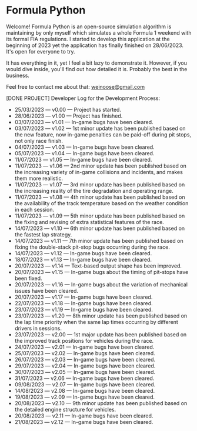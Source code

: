 # Formula Python
Welcome! Formula Python is an open-source simulation algorithm is maintaining by only myself which simulates a whole Formula 1 weekend with its formal FIA regulations. I started to develop this application at the beginning of 2023 yet the application has finally finished on 28/06/2023. It's open for everyone to try.

It has everything in it, yet I feel a bit lazy to demonstrate it. However, if you would dive inside, you'll find out how detailed it is. Probably the best in the business.

Feel free to contact me about that: weinoose@gmail.com

[DONE PROJECT] Developer Log for the Development Process:
* 25/03/2023 — v0.00 — Project has started.
* 28/06/2023 — v1.00 — Project has finished.
* 03/07/2023 — v1.01 — In-game bugs have been cleared.
* 03/07/2023 — v1.02 — 1st minor update has been published based on the new feature, now in-game penalties can be paid-off during pit stops, not only race finish.
* 04/07/2023 — v1.03 — In-game bugs have been cleared.
* 05/07/2023 — v1.04 — In-game bugs have been cleared.
* 11/07/2023 — v1.05 — In-game bugs have been cleared.
* 11/07/2023 — v1.06 — 2nd minor update has been published based on the increasing variety of in-game collisions and incidents, and makes them more realistic.
* 11/07/2023 — v1.07 — 3rd minor update has been published based on the increasing reality of the tire degradation and operating range.
* 11/07/2023 — v1.08 — 4th minor update has been published based on the availability of the track temperature based on the weather condition in each session.
* 11/07/2023 — v1.09 — 5th minor update has been published based on the fixing and revising of extra statistical features of the race.
* 14/07/2023 — v1.10 — 6th minor update has been published based on the fastest lap strategy.
* 14/07/2023 — v1.11 — 7th minor update has been published based on fixing the double-stack pit-stop bugs occurring during the race.
* 14/07/2023 — v1.12 — In-game bugs have been cleared.
* 18/07/2023 — v1.13 — In-game bugs have been cleared.
* 20/07/2023 — v1.14 — Text-based output shape has been improved.
* 20/07/2023 — v1.15 — In-game bugs about the timing of pit-stops have been fixed.
* 20/07/2023 — v1.16 — In-game bugs about the variation of mechanical issues have been cleared.
* 20/07/2023 — v1.17 — In-game bugs have been cleared.
* 22/07/2023 — v1.18 — In-game bugs have been cleared.
* 23/07/2023 — v1.19 — In-game bugs have been cleared.
* 23/07/2023 — v1.20 — 8th minor update has been published based on the lap time priority when the same lap times occurring by different drivers in sessions.
* 23/07/2023 — v2.00 — 1st major update has been published based on the improved track positions for vehicles during the race.
* 24/07/2023 — v2.01 — In-game bugs have been cleared.
* 25/07/2023 — v2.02 — In-game bugs have been cleared.
* 26/07/2023 — v2.03 — In-game bugs have been cleared.
* 29/07/2023 — v2.04 — In-game bugs have been cleared.
* 30/07/2023 — v2.05 — In-game bugs have been cleared.
* 31/07/2023 — v2.06 — In-game bugs have been cleared.
* 09/08/2023 — v2.07 — In-game bugs have been cleared.
* 14/08/2023 — v2.08 — In-game bugs have been cleared.
* 19/08/2023 — v2.09 — In-game bugs have been cleared.
* 20/08/2023 — v2.10 — 9th minor update has been published based on the detailed engine structure for vehicles.
* 20/08/2023 — v2.11 — In-game bugs have been cleared.
* 21/08/2023 — v2.12 — In-game bugs have been cleared.
